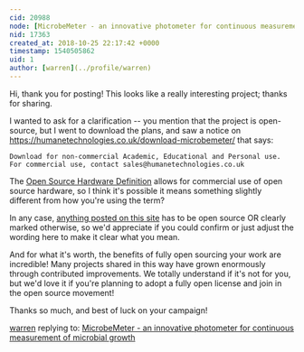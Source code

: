 ```yaml
---
cid: 20988
node: [MicrobeMeter - an innovative photometer for continuous measurement of microbial growth](../notes/humanetechnologies/10-23-2018/microbemeter-an-innovative-photometer-for-continuous-measurement-of-microbial-growth)
nid: 17363
created_at: 2018-10-25 22:17:42 +0000
timestamp: 1540505862
uid: 1
author: [warren](../profile/warren)
---
```


Hi, thank you for posting! This looks like a really interesting project; thanks for sharing. 

I wanted to ask for a clarification -- you mention that the project is open-source, but I went to download the plans, and saw a notice on https://humanetechnologies.co.uk/download-microbemeter/ that says:

`Download for non-commercial Academic, Educational and Personal use.
For commercial use, contact sales@humanetechnologies.co.uk` 

The [Open Source Hardware Definition](http://freedomdefined.org/OSHW) allows for commercial use of open source hardware, so I think it's possible it means something slightly different from how you're using the term? 

In any case, [anything posted on this site](/licenses) has to be open source OR clearly marked otherwise, so we'd appreciate if you could confirm or just adjust the wording here to make it clear what you mean. 

And for what it's worth, the benefits of fully open sourcing your work are incredible! Many projects shared in this way have grown enormously through contributed improvements. We totally understand if it's not for you, but we'd love it if you're planning to adopt a fully open license and join in the open source movement!

Thanks so much, and best of luck on your campaign!

[warren](../profile/warren) replying to: [MicrobeMeter - an innovative photometer for continuous measurement of microbial growth](../notes/humanetechnologies/10-23-2018/microbemeter-an-innovative-photometer-for-continuous-measurement-of-microbial-growth)

